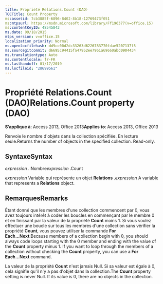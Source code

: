 ```yaml
---
title: Propriété Relations.Count (DAO)
TOCTitle: Count Property
ms:assetid: 7cb3885f-6896-8402-8b18-12769473f051
ms:mtpsurl: https://msdn.microsoft.com/library/Ff196377(v=office.15)
ms:contentKeyID: 48545843
ms.date: 09/18/2015
mtps_version: v=office.15
localization_priority: Normal
ms.openlocfilehash: dd9cc00d2dc33263d6226783770fdae5207137f5
ms.sourcegitcommit: d6695c94415fa47952ee7961a69660abc0904434
ms.translationtype: Auto
ms.contentlocale: fr-FR
ms.lasthandoff: 01/17/2019
ms.locfileid: "28699561"
---
```

# <a name="relationscount-property-dao"></a><span data-ttu-id="caebe-102">Propriété Relations.Count (DAO)</span><span class="sxs-lookup"><span data-stu-id="caebe-102">Relations.Count property (DAO)</span></span>


<span data-ttu-id="caebe-103">**S’applique à**: Access 2013, Office 2013</span><span class="sxs-lookup"><span data-stu-id="caebe-103">**Applies to**: Access 2013, Office 2013</span></span>

<span data-ttu-id="caebe-p101">Renvoie le nombre d'objets dans la collection spécifiée. En lecture seule.</span><span class="sxs-lookup"><span data-stu-id="caebe-p101">Returns the number of objects in the specified collection. Read-only.</span></span>

## <a name="syntax"></a><span data-ttu-id="caebe-106">Syntaxe</span><span class="sxs-lookup"><span data-stu-id="caebe-106">Syntax</span></span>

<span data-ttu-id="caebe-107">*expression* . Nombre</span><span class="sxs-lookup"><span data-stu-id="caebe-107">*expression* .Count</span></span>

<span data-ttu-id="caebe-108">*expression* Variable qui représente un objet **Relations** .</span><span class="sxs-lookup"><span data-stu-id="caebe-108">*expression* A variable that represents a **Relations** object.</span></span>

## <a name="remarks"></a><span data-ttu-id="caebe-109">Remarques</span><span class="sxs-lookup"><span data-stu-id="caebe-109">Remarks</span></span>

<span data-ttu-id="caebe-p102">Étant donné que les membres d'une collection commencent par 0, vous avez toujours intérêt à coder les boucles en commençant par le membre 0 et en finissant par la valeur de la propriété **Count** moins 1. Si vous voulez effectuer une boucle sur tous les membres d'une collection sans vérifier la propriété **Count**, vous pouvez utiliser la commande **For Each...Next**.</span><span class="sxs-lookup"><span data-stu-id="caebe-p102">Because members of a collection begin with 0, you should always code loops starting with the 0 member and ending with the value of the **Count** property minus 1. If you want to loop through the members of a collection without checking the **Count** property, you can use a **For Each...Next** command.</span></span>

<span data-ttu-id="caebe-p103">La valeur de la propriété **Count** n'est jamais Null. Si sa valeur est égale à 0, cela signifie qu'il n'y a pas d'objet dans la collection.</span><span class="sxs-lookup"><span data-stu-id="caebe-p103">The **Count** property setting is never Null. If its value is 0, there are no objects in the collection.</span></span>

